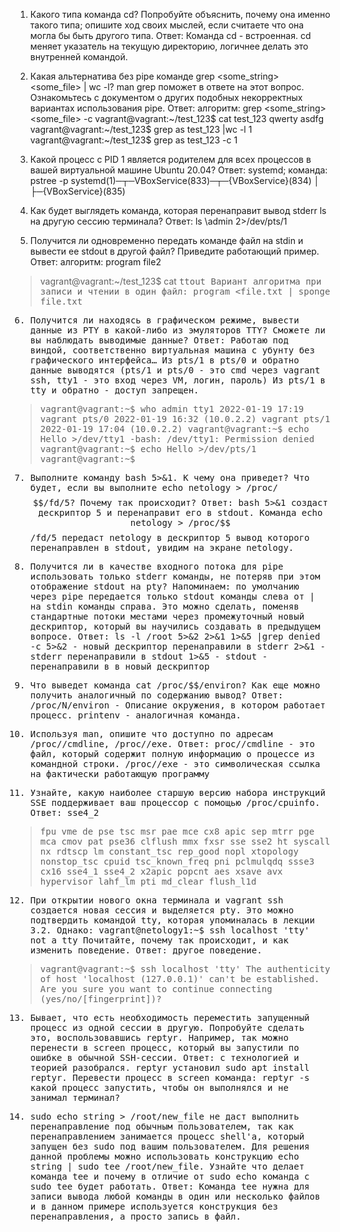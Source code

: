 1. Какого типа команда cd? Попробуйте объяснить, почему она именно такого типа; опишите ход своих мыслей, если считаете что она могла бы быть другого типа.
Ответ: Команда cd - встроенная. cd меняет указатель на текущую директорию, логичнее делать это внутренней командой. 


2. Какая альтернатива без pipe команде grep <some_string> <some_file> | wc -l? man grep поможет в ответе на этот вопрос. 
Ознакомьтесь с документом о других подобных некорректных вариантах использования pipe.
Ответ: алгоритм: grep <some_string> <some_file> -c 
vagrant@vagrant:~/test_123$ cat test_123
qwerty
asdfg
vagrant@vagrant:~/test_123$ grep as test_123 |wc -l
1
vagrant@vagrant:~/test_123$ grep as test_123 -c
1
 
3. Какой процесс с PID 1 является родителем для всех процессов в вашей виртуальной машине Ubuntu 20.04?
Ответ: systemd; команда: pstree -p
systemd(1)─┬─VBoxService(833)─┬─{VBoxService}(834)
           │                  ├─{VBoxService}(835)


4. Как будет выглядеть команда, которая перенаправит вывод stderr ls на другую сессию терминала?
Ответ: ls \admin 2>/dev/pts/1

5. Получится ли одновременно передать команде файл на stdin и вывести ее stdout в другой файл? Приведите работающий пример.
Ответ:  алгоритм:  program <file1 >file2
>vagrant@vagrant:~/test_123$ cat <tt >ttout
>Вариант алгоритма при записи и чтении в один файл: 
>program <file.txt | sponge file.txt

6. Получится ли находясь в графическом режиме, вывести данные из PTY в какой-либо из эмуляторов TTY? Сможете ли вы наблюдать выводимые данные?
Ответ: Работаю под виндой, соответственно виртуальная машина с убунту без графического интерфейса…
Из pts/1 в pts/0 и обратно данные выводятся (pts/1 и pts/0 - это cmd через vagrant ssh, tty1 - это вход через VM, логин, пароль) 
Из pts/1 в tty и обратно - доступ запрещен.

>vagrant@vagrant:~$ who
>admin    tty1         2022-01-19 17:19
>vagrant  pts/0        2022-01-19 16:32 (10.0.2.2)
>vagrant  pts/1        2022-01-19 17:04 (10.0.2.2)
>vagrant@vagrant:~$ echo Hello >/dev/tty1
>-bash: /dev/tty1: Permission denied
>vagrant@vagrant:~$ echo Hello >/dev/pts/1
>vagrant@vagrant:~$

7. Выполните команду bash 5>&1. К чему она приведет? Что будет, если вы выполните echo netology > /proc/$$/fd/5? Почему так происходит?
Ответ: bash 5>&1 создаст дескриптор 5 и перенаправит его в stdout.
Команда echo netology > /proc/$$/fd/5 передаст netology в дескриптор 5 вывод которого перенаправлен в stdout, увидим на экране netology.


8. Получится ли в качестве входного потока для pipe использовать только stderr команды, не потеряв при этом отображение stdout на pty? 
  Напоминаем: по умолчанию через pipe передается только stdout команды слева от | на stdin команды справа. Это можно сделать, поменяв стандартные 
  потоки местами через промежуточный новый дескриптор, который вы научились создавать в предыдущем вопросе.
Ответ: ls -l /root 5>&2 2>&1 1>&5 |grep denied -c 
5>&2 - новый дескриптор перенаправили в stderr
2>&1 - stderr перенаправили в stdout 
1>&5 - stdout - перенаправили в в новый дескриптор

9. Что выведет команда cat /proc/$$/environ? Как еще можно получить аналогичный по содержанию вывод?
Ответ: /proc/N/environ - Описание окружения, в котором работает процесс.
printenv - аналогичная команда.



10. Используя man, опишите что доступно по адресам /proc/<PID>/cmdline, /proc/<PID>/exe.
Ответ: 
proc/<PID>/cmdline - это файл, который содержит полную информацию о процессе из командной строки.
/proc/<PID>/exe - это символическая ссылка на фактически работающую программу


11. Узнайте, какую наиболее старшую версию набора инструкций SSE поддерживает ваш процессор с помощью /proc/cpuinfo.
Ответ: sse4_2
 >fpu vme de pse tsc msr pae mce cx8 apic sep mtrr pge mca cmov pat pse36 clflush mmx fxsr sse sse2 ht syscall nx rdtscp lm constant_tsc 
  >rep_good nopl xtopology nonstop_tsc cpuid tsc_known_freq pni pclmulqdq ssse3 cx16 sse4_1 sse4_2 x2apic popcnt aes xsave avx hypervisor 
  >lahf_lm pti md_clear flush_l1d

 
 12. При открытии нового окна терминала и vagrant ssh создается новая сессия и выделяется pty. Это можно подтвердить командой tty, 
  которая упоминалась в лекции 3.2. Однако: 
vagrant@netology1:~$ ssh localhost 'tty'
 not a tty
 Почитайте, почему так происходит, и как изменить поведение.
Ответ: другое поведение.

>vagrant@vagrant:~$ ssh localhost 'tty'
>The authenticity of host 'localhost (127.0.0.1)' can't be established.
>Are you sure you want to continue connecting (yes/no/[fingerprint])?

13. Бывает, что есть необходимость переместить запущенный процесс из одной сессии в другую. Попробуйте сделать это, воспользовавшись reptyr. 
  Например, так можно перенести в screen процесс, который вы запустили по ошибке в обычной SSH-сессии.
Ответ: с технологией и теорией разобрался. reptyr установил 
sudo apt install reptyr. 
Перевести процесс в screen команда:
reptyr -s <PID> 
какой процесс запустить, чтобы он выполнялся и не занимал терминал?


14. sudo echo string > /root/new_file не даст выполнить перенаправление под обычным пользователем, так как перенаправлением занимается процесс shell'а, 
  который запущен без sudo под вашим пользователем. Для решения данной проблемы можно использовать конструкцию echo string | sudo tee /root/new_file. 
  Узнайте что делает команда tee и почему в отличие от sudo echo команда с sudo tee будет работать. 
Ответ: Команда tee нужна для записи вывода любой команды в один или несколько файлов и в данном примере используется конструкция без перенаправления,
  а просто запись в файл.
